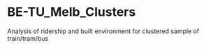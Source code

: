 # BE-TU_Melb_Clusters
Analysis of ridership and built environment for clustered sample of train/tram/bus
